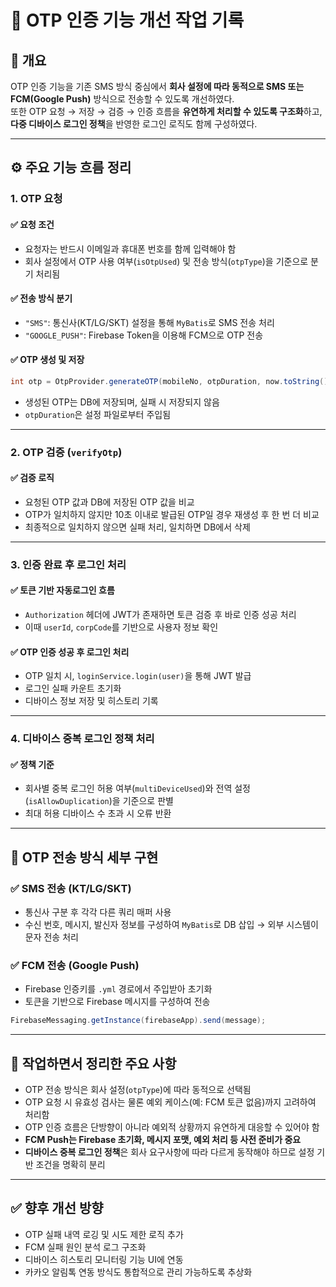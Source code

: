 # 📌 OTP 인증 기능 개선 작업 기록

## 📝 개요
OTP 인증 기능을 기존 SMS 방식 중심에서 **회사 설정에 따라 동적으로 SMS 또는 FCM(Google Push)** 방식으로 전송할 수 있도록 개선하였다.  
또한 OTP 요청 → 저장 → 검증 → 인증 흐름을 **유연하게 처리할 수 있도록 구조화**하고, **다중 디바이스 로그인 정책**을 반영한 로그인 로직도 함께 구성하였다.

---

## ⚙️ 주요 기능 흐름 정리

### 1. OTP 요청

#### ✅ 요청 조건
- 요청자는 반드시 이메일과 휴대폰 번호를 함께 입력해야 함
- 회사 설정에서 OTP 사용 여부(`isOtpUsed`) 및 전송 방식(`otpType`)을 기준으로 분기 처리됨

#### ✅ 전송 방식 분기
- `"SMS"`: 통신사(KT/LG/SKT) 설정을 통해 `MyBatis`로 SMS 전송 처리
- `"GOOGLE_PUSH"`: Firebase Token을 이용해 FCM으로 OTP 전송

#### ✅ OTP 생성 및 저장
```java
int otp = OtpProvider.generateOTP(mobileNo, otpDuration, now.toString());
```
- 생성된 OTP는 DB에 저장되며, 실패 시 저장되지 않음
- `otpDuration`은 설정 파일로부터 주입됨

---

### 2. OTP 검증 (`verifyOtp`)

#### ✅ 검증 로직
- 요청된 OTP 값과 DB에 저장된 OTP 값을 비교
- OTP가 일치하지 않지만 10초 이내로 발급된 OTP일 경우 재생성 후 한 번 더 비교
- 최종적으로 일치하지 않으면 실패 처리, 일치하면 DB에서 삭제

---

### 3. 인증 완료 후 로그인 처리

#### ✅ 토큰 기반 자동로그인 흐름
- `Authorization` 헤더에 JWT가 존재하면 토큰 검증 후 바로 인증 성공 처리
- 이때 `userId`, `corpCode`를 기반으로 사용자 정보 확인

#### ✅ OTP 인증 성공 후 로그인 처리
- OTP 일치 시, `loginService.login(user)`을 통해 JWT 발급
- 로그인 실패 카운트 초기화
- 디바이스 정보 저장 및 히스토리 기록

---

### 4. 디바이스 중복 로그인 정책 처리

#### ✅ 정책 기준
- 회사별 중복 로그인 허용 여부(`multiDeviceUsed`)와 전역 설정(`isAllowDuplication`)을 기준으로 판별
- 최대 허용 디바이스 수 초과 시 오류 반환

---

## 🔐 OTP 전송 방식 세부 구현

### ✅ SMS 전송 (KT/LG/SKT)
- 통신사 구분 후 각각 다른 쿼리 매퍼 사용
- 수신 번호, 메시지, 발신자 정보를 구성하여 `MyBatis`로 DB 삽입 → 외부 시스템이 문자 전송 처리

### ✅ FCM 전송 (Google Push)
- Firebase 인증키를 `.yml` 경로에서 주입받아 초기화
- 토큰을 기반으로 Firebase 메시지를 구성하여 전송
```java
FirebaseMessaging.getInstance(firebaseApp).send(message);
```

---

## 📌 작업하면서 정리한 주요 사항

- OTP 전송 방식은 회사 설정(`otpType`)에 따라 동적으로 선택됨
- OTP 요청 시 유효성 검사는 물론 예외 케이스(예: FCM 토큰 없음)까지 고려하여 처리함
- OTP 인증 흐름은 단방향이 아니라 예외적 상황까지 유연하게 대응할 수 있어야 함
- **FCM Push는 Firebase 초기화, 메시지 포맷, 예외 처리 등 사전 준비가 중요**
- **디바이스 중복 로그인 정책**은 회사 요구사항에 따라 다르게 동작해야 하므로 설정 기반 조건을 명확히 분리

---

## ✅ 향후 개선 방향

- OTP 실패 내역 로깅 및 시도 제한 로직 추가
- FCM 실패 원인 분석 로그 구조화
- 디바이스 히스토리 모니터링 기능 UI에 연동
- 카카오 알림톡 연동 방식도 통합적으로 관리 가능하도록 추상화
